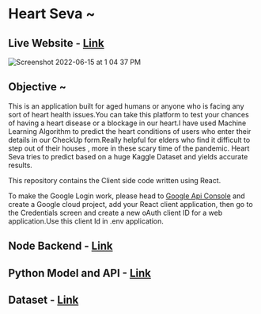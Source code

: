 # Heart Seva ~

## Live Website - <a href="https://heart-seva.herokuapp.com/">Link</a>

![Screenshot 2022-06-15 at 1 04 37 PM](https://user-images.githubusercontent.com/53037053/173769802-e4a20188-1fda-4147-9adf-afd496bd2cfd.png)

## Objective ~ 

This is an application built for aged humans or anyone who is facing any sort of heart health issues.You can take 
this platform to test your chances of having a heart disease or a blockage in our heart.I have used Machine Learning Algorithm to predict the heart 
conditions of users who enter their details in our CheckUp form.Really helpful for elders who find it difficult to step out of their houses , 
more in these scary time of the pandemic.
Heart Seva tries to predict based on a huge Kaggle Dataset and yields accurate results.

This repository contains the Client side code written using React. 

To make the Google Login work, please head to <a href="https://console.cloud.google.com">
  Google Api Console</a> and create a Google cloud project, add your React client application, then go to the Credentials screen and create a new oAuth client ID for a web application.Use this client Id in .env application.


## Node Backend - <a href="https://github.com/Sristi27/Heart-disease-pred-fe-v2">Link</a>

## Python Model and API - <a href="https://github.com/Sristi27/Heart-Disease-Predictor">Link</a>

## Dataset - <a href="https://www.kaggle.com/rashikrahmanpritom/heart-attack-analysis-prediction-dataset">Link</a>
